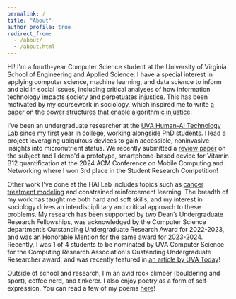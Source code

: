 ```yaml
---
permalink: /
title: "About"
author_profile: true
redirect_from: 
  - /about/
  - /about.html
---
```


Hi! I'm a fourth-year Computer Science student at the University of Virginia School of Engineering and Applied Science. I have a special interest in applying computer science, machine learning, and data science to inform and aid in social issues, including critical analyses of how information technology impacts society and perpetuates injustice. This has been motivated by my coursework in sociology, which inspired me to write [a paper on the power structures that enable algorithmic injustice](https://www.andrewbalch.com/paper/2024-05-20-why-algorithms-remain-unjust).

I've been an undergraduate researcher at the [UVA Human-AI Technology Lab](https://hai-lab-uva.github.io) since my first year in college, working alongside PhD students. I lead a project leveraging ubiquitous devices to gain accessible, noninvasive insights into micronutrient status. We recently submitted a [review paper](https://www.andrewbalch.com/paper/2024-08-21-accessible-micronutrient-assessment) on the subject and I demo'd a prototype, smartphone-based device for Vitamin B12 quantification at the 2024 ACM Conference on Mobile Computing and Networking where I won 3rd place in the Student Research Competition!

Other work I've done at the HAI Lab includes topics such as [cancer treatment modeling](https://www.andrewbalch.com/paper/2024-05-10-capstone-technical-report) and constrained reinforcement learning. The breadth of my work has taught me both hard and soft skills, and my interest in sociology drives an interdisciplinary and critical approach to these problems. My research has been supported by two Dean’s Undergraduate Research Fellowships, was acknowledged by the Computer Science department’s Outstanding Undergraduate Research Award for 2022-2023, and was an Honorable Mention for the same award for 2023-2024. Recently, I was 1 of 4 students to be nominated by UVA Computer Science for the Computing Research Association's Oustanding Undergraduate Researcher award, and was recently featured in [an article by UVA Today](https://news.virginia.edu/content/peek-summer-research-engineering-deans-fellows)!

Outside of school and research, I'm an avid rock climber (bouldering and sport), coffee nerd, and tinkerer. I also enjoy poetry as a form of self-expression. You can read a few of my poems [here](https://www.andrewbalch.com/poetry)!
